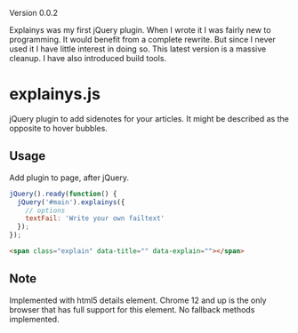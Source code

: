 Version 0.0.2

Explainys was my first jQuery plugin. When I wrote it I was fairly new to programming.
It would benefit from a complete rewrite. But since I never used it I have little interest in doing so.
This latest version is a massive cleanup. I have also introduced build tools.

# explainys.js
jQuery plugin to add sidenotes for your articles. It might be described as the opposite to hover bubbles.

## Usage
Add plugin to page, after jQuery.

```js
jQuery().ready(function() {
  jQuery('#main').explainys({
    // options
    textFail: 'Write your own failtext'
  });
});
```

```html
<span class="explain" data-title="" data-explain=""></span>
```

## Note
Implemented with html5 details element.
Chrome 12 and up is the only browser that has full support for this element.
No fallback methods implemented.
